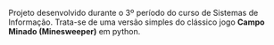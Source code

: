 Projeto desenvolvido durante o 3º período do curso de Sistemas de Informação. Trata-se de uma versão simples do clássico jogo **Campo Minado (Minesweeper)** em python.
